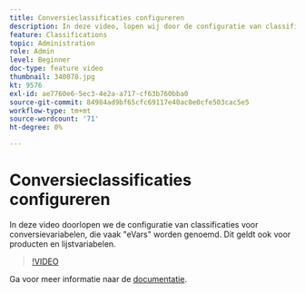 ```yaml
---
title: Conversieclassificaties configureren
description: In deze video, lopen wij door de configuratie van classificaties voor omzettingsvariabelen, die vaak als eVars worden bekend. Dit geldt ook voor producten en lijstvariabelen.
feature: Classifications
topic: Administration
role: Admin
level: Beginner
doc-type: feature video
thumbnail: 340078.jpg
kt: 9576
exl-id: ae7760e6-5ec3-4e2a-a717-cf63b760bba0
source-git-commit: 84984ad9bf65cfc69117e40ac0e0cfe503cac5e5
workflow-type: tm+mt
source-wordcount: '71'
ht-degree: 0%

---
```


# Conversieclassificaties configureren

In deze video doorlopen we de configuratie van classificaties voor conversievariabelen, die vaak &quot;eVars&quot; worden genoemd. Dit geldt ook voor producten en lijstvariabelen.

>[!VIDEO](https://video.tv.adobe.com/v/340078/?quality=12&learn=on)

Ga voor meer informatie naar de [documentatie](https://experienceleague.adobe.com/docs/analytics/admin/admin-tools/conversion-variables/conversion-classifications.html?lang=nl-NL).
